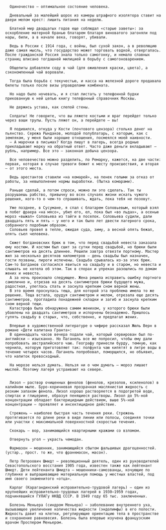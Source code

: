       Одиночество — оптимальное состояние человека.

      Дневальный за малейший шорох из камеры штрафного изолятора ставит на двери мелом крест: лишить питания на неделю.

      Блатной мир двадцатых годов еще соблюдал «старые заветы»: за оскорбление матерной бранью блатарем блатаря виноватого загоняли под нары, били, а в начале века, говорят, убивали.

      Ведь в России с 1914 года, с войны, был сухой закон, а в революцию даже самая мысль, что государство может торговать водкой, отвергалась. После гражданской Россия знала только самогонку, и немало славных страниц вписано тогдашней милицией в борьбу с самогоноварением.

      Общепиты добавляли соду в чай (для оживления краски, цвета), а сэкономленный чай воровали.

      Тогда была борьба с текучестью, и касса на железной дороге продавала билеты только после визы управделами комбината.

      Но надо было ночевать, и я стал листать у телефонной будки прикованную к ней цепью книгу телефонный справочник Москвы.

      Не держись устава, как слепой стены.

      Солдаты! Не говорите, что вы ляжете костьми и враг перейдет только через ваши трупы. Пусть ляжет он, а перейдете — вы!

      Я подивился, откуда у Кости (почтового цензора) столько денег на пьянство. Сережа Рындаков, молодой полублатарь, с которым, как с земляком, у меня были хорошие отношения, посмеялся моей наивности.
      — А марочки в письмах? Когда пишут в лагерь, всегда родные прикладывают марку на обратный ответ. Часто даже деньги вкладывают — рубль, например. Все это — законная добыча цензора.

      Все человечество можно разделить, по Ремарку, кажется, на две части: первая, которая в случае тревоги бежит к месту происшествия, и вторая — от этого места.

      Ведь арестантов ставили «на комарей», на пенек голыми за отказ от работы, за невыполнение нормы выработки. (Пытка комарами).

      Раньше сделай, а потом спроси, можно ли это сделать. Так ты разрушаешь рабство, привычку во всех случаях жизни искать чужого решения, кого-то о чем-то спрашивать, ждать, пока тебя не позовут.

      Уже позднее, в Сусумане, я спал с блатарем Соловьевым, который взял в побег фраера «на мясо», убил его, ел, пока был «во льдах», а осенью мороз «выжал» Соловьева из тайги в поселок. Соловьева судили, дали двадцать пять и пять — у него и так было лет двести лагерного срока, собранного подобным образом.
      Соловьев провел в тепле, ожидая суда, зиму, а весной опять бежал, опять съел человека.

      Сюжет богдановских брюк в том, что перед свадьбой невеста заказала ему костюм. И костюм был сшит за сутки перед свадьбой, но брюки были сантиметров на десять длиннее. Решили завтра отвезти портному. Мастер жил за несколько десятков километров — день свадьбы был назначен, гости позваны, пироги испечены. Свадьба срывалась из-за этих брюк. Сам-то Богданов согласился явиться на свадьбу и в старом, но невеста и слышать не хотела об этом. Так в спорах и упреках разошлись по домам жених и невеста.
      А за ночь произошло следующее. Жена решила исправить ошибку портного самолично и, отрезав на десять сантиметров брюки будущего мужа, радостная, улеглась спать и заснула крепким сном верной жены.
      В это время проснулась теща, для которой эта проблема имела то же решение. Теща встала, орудуя сантиметром и мелом, отрезала еще десять сантиметров, прогладила понадежней складки и загиб и заснула крепким сном верной тещи.
      Катастрофа была обнаружена самим женихом, у которого брюки были убавлены на двадцать сантиметров и испорчены безнадежно. Пришлось гулять свадьбу в старых, что, собственно, и предлагал жених.

      Впервые в художественной литературе о чифире рассказал Жюль Верн в романе «Дети капитана Гранта»:
      В одиннадцать часов вечера подали чай, который сервирован был по-английски — изысканно. Но Паганель все же попросил, чтобы ему дали попробовать австралийского чаю. Географу принесли бурду, темную, как чернила, которую приготовляют так: полфунта чаю кипятят в литре воды в течение четырех часов. Паганель попробовал, поморщился, но объявил, что напиток превосходный.

      На морозе нельзя думать. Нельзя ни о чем думать — мороз лишает мыслей. Поэтому лагеря устраивают на севере.


      Лизол — раствор очищенных фенолов (фенолов, крезолов, ксиленолов) в калийном мыле. Буро-коричневая прозрачная маслянистая жидкость с резким запахом фенола. Лизол хорошо растворяется в подогретой воде, спиртах и глицерине, образуя пенящиеся растворы. Лизол до 5%-ной концентрации обладает бактерицидным действием, выше 5%-ной концентрации — проявляет и инсектицидное действие.
      
      Стрежень — наиболее быстрая часть течения реки. Стрежень протягивается по длине реки в виде линии или полосы, соединяя точки или участки с максимальной поверхностной скоростью течения.
      
      Скокарь — вор, занимающийся квартирными кражами со взломом.
      
      Отвернуть угол — украсть чемодан.
      
      Фармазон — мошенник, занимающийся сбытом фальшивых драгоценностей. (устар., прост. то же, что франкмасон, масон).
      
      Петр Петроович Шмидт — революционный деятель, один из руководителей Севастопольского восстания 1905 года, известен также как лейтенант Шмидт. Дети лейтенанта Шмидта — мошенники-самозванцы, кочующие по глубинке и выпрашивающие материальную помощь у местных властей, под имя своего знаменитого «отца».
      
      Карлаг (Карагандинский исправительно-трудовой лагерь) — один из крупнейших исправительно-трудовых лагерей в 1930—1959 годах, подчинявшийся ГУЛАГу НКВД СССР. В 1949 году 65 тыс. заключенных.
      
      Болезнь Меньера (синдром Меньера) — заболевание внутреннего уха, вызывающее увеличение количества жидкости (эндолимфы) в его полости. Жидкость давит на клетки, регулирующие ориентацию тела в пространстве и сохранение равновесия. Болезнь была впервые изучена французским врачом Проспером Меньером.

